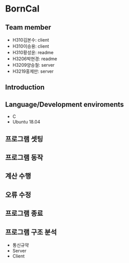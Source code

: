 # BornCal
## Team member
* H310김본수: client  
* H310이승용: client  
* H310황성윤: readme  
* H3206박현경: readme  
* H3209양승철: server  
* H3219홍제만: server  

## Introduction

## Language/Development enviroments
* C
* Ubuntu 18.04

## 프로그램 셋팅

## 프로그램 동작

## 계산 수행

## 오류 수정

## 프로그램 종료

## 프로그램 구조 분석
* 통신규약
* Server
* Client
